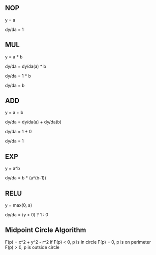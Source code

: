 NOP
------
y = a

dy/da = 1

MUL
------
y = a * b

dy/da = dy/da(a) * b

dy/da = 1 * b

dy/da = b

ADD
------
y = a + b

dy/da = dy/da(a) + dy/da(b)

dy/da = 1 + 0

dy/da = 1

EXP
------
y = a^b

dy/da = b * (a^(b-1))

RELU
------
y = max(0, a)

dy/da = (y > 0) ? 1 : 0


Midpoint Circle Algorithm
-----------------
F(p) = x^2 + y^2 - r^2
if F(p) < 0, p is in circle
F(p) = 0, p is on perimeter
F(p) > 0, p is outside circle